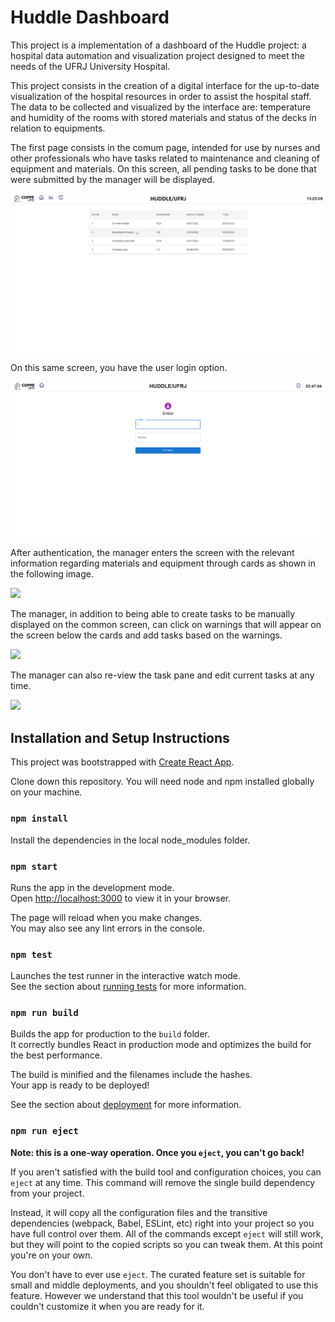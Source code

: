 # Huddle Dashboard

This project is a implementation of a dashboard of the Huddle project: a hospital data automation and visualization project designed to meet the needs of the UFRJ University Hospital.

This project consists in the creation of a digital interface for the up-to-date visualization of the hospital resources in order to assist the hospital staff. The data to be collected and visualized by the interface are: temperature and humidity of the rooms with stored materials and status of the decks in relation to equipments.

The first page consists in the comum page, intended for use by nurses and other professionals who have tasks related to maintenance and cleaning of equipment and materials. On this screen, all pending tasks to be done that were submitted by the manager will be displayed.

<img src="./imgs/painel.png"> 

On this same screen, you have the user login option.

<img src="./imgs/login.png"> 

After authentication, the manager enters the screen with the relevant information regarding materials and equipment through cards as shown in the following image.

<img src="./imgs/painel_admin.png"> 

The manager, in addition to being able to create tasks to be manually displayed on the common screen, can click on warnings that will appear on the screen below the cards and add tasks based on the warnings.

<img src="./imgs/editar_responsavel"> 

The manager can also re-view the task pane and edit current tasks at any time.

<img src="./imgs/editar_tarefa">

## Installation and Setup Instructions

This project was bootstrapped with [Create React App](https://github.com/facebook/create-react-app).

Clone down this repository. You will need node and npm installed globally on your machine.

### `npm install`

Install the dependencies in the local node_modules folder.

### `npm start`

Runs the app in the development mode.\
Open [http://localhost:3000](http://localhost:3000) to view it in your browser.

The page will reload when you make changes.\
You may also see any lint errors in the console.

### `npm test`

Launches the test runner in the interactive watch mode.\
See the section about [running tests](https://facebook.github.io/create-react-app/docs/running-tests) for more information.

### `npm run build`

Builds the app for production to the `build` folder.\
It correctly bundles React in production mode and optimizes the build for the best performance.

The build is minified and the filenames include the hashes.\
Your app is ready to be deployed!

See the section about [deployment](https://facebook.github.io/create-react-app/docs/deployment) for more information.

### `npm run eject`

**Note: this is a one-way operation. Once you `eject`, you can't go back!**

If you aren't satisfied with the build tool and configuration choices, you can `eject` at any time. This command will remove the single build dependency from your project.

Instead, it will copy all the configuration files and the transitive dependencies (webpack, Babel, ESLint, etc) right into your project so you have full control over them. All of the commands except `eject` will still work, but they will point to the copied scripts so you can tweak them. At this point you're on your own.

You don't have to ever use `eject`. The curated feature set is suitable for small and middle deployments, and you shouldn't feel obligated to use this feature. However we understand that this tool wouldn't be useful if you couldn't customize it when you are ready for it.
